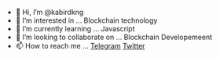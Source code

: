 - 👋 Hi, I’m @kabirdkng
- 👀 I’m interested in ... Blockchain technology
- 🌱 I’m currently learning ... Javascript
- 💞️ I’m looking to collaborate on ... Blockchain Developemeent
- 📫 How to reach me ... <a href="https://t.me/CryptoBoyKabir">Telegram</a>
                         <a href="https://twitter.com/kabir_crypto">Twitter</a>

<!---
kabirdkng/kabirdkng is a ✨ special ✨ repository because its `README.md` (this file) appears on your GitHub profile.
You can click the Preview link to take a look at your changes.
--->
